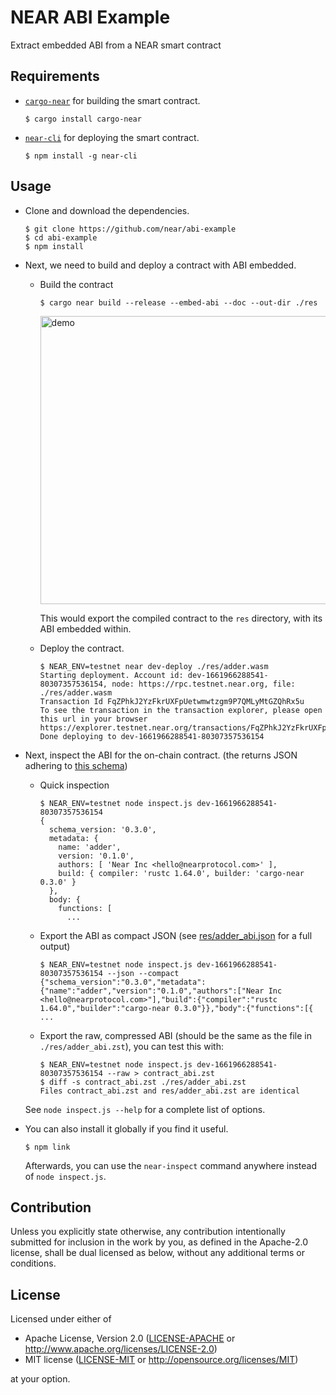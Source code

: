 <!-- markdownlint-disable MD014 -->

# NEAR ABI Example

Extract embedded ABI from a NEAR smart contract

## Requirements

- [`cargo-near`](https://github.com/near/cargo-near) for building the smart contract.

  ```console
  $ cargo install cargo-near
  ```

- [`near-cli`](https://github.com/near/near-cli) for deploying the smart contract.

  ```console
  $ npm install -g near-cli
  ```

## Usage

- Clone and download the dependencies.

  ```console
  $ git clone https://github.com/near/abi-example
  $ cd abi-example
  $ npm install
  ```

- Next, we need to build and deploy a contract with ABI embedded.

  - Build the contract

    `$ cargo near build --release --embed-abi --doc --out-dir ./res`

    <img width="461" alt="demo" src="https://user-images.githubusercontent.com/16881812/201167123-a3ea0824-2fc9-44cd-91de-7ee1fa663164.png">

    This would export the compiled contract to the `res` directory, with its ABI embedded within.

  - Deploy the contract.

    ```console
    $ NEAR_ENV=testnet near dev-deploy ./res/adder.wasm
    Starting deployment. Account id: dev-1661966288541-80307357536154, node: https://rpc.testnet.near.org, file: ./res/adder.wasm
    Transaction Id FqZPhkJ2YzFkrUXFpUetwmwtzgm9P7QMLyMtGZQhRx5u
    To see the transaction in the transaction explorer, please open this url in your browser
    https://explorer.testnet.near.org/transactions/FqZPhkJ2YzFkrUXFpUetwmwtzgm9P7QMLyMtGZQhRx5u
    Done deploying to dev-1661966288541-80307357536154
    ```

- Next, inspect the ABI for the on-chain contract. (the returns JSON adhering to [this schema](https://github.com/near/near-abi-js/blob/7ec3900d273716e3270f9573c928f9bd68d933c5/src/index.ts))

  - Quick inspection

    ```console
    $ NEAR_ENV=testnet node inspect.js dev-1661966288541-80307357536154
    {
      schema_version: '0.3.0',
      metadata: {
        name: 'adder',
        version: '0.1.0',
        authors: [ 'Near Inc <hello@nearprotocol.com>' ],
        build: { compiler: 'rustc 1.64.0', builder: 'cargo-near 0.3.0' }
      },
      body: {
        functions: [
          ...
    ```

  - Export the ABI as compact JSON (see [res/adder_abi.json](https://github.com/near/abi-example/blob/master/res/adder_abi.json) for a full output)

    ```console
    $ NEAR_ENV=testnet node inspect.js dev-1661966288541-80307357536154 --json --compact
    {"schema_version":"0.3.0","metadata":{"name":"adder","version":"0.1.0","authors":["Near Inc <hello@nearprotocol.com>"],"build":{"compiler":"rustc 1.64.0","builder":"cargo-near 0.3.0"}},"body":{"functions":[{ ...
    ```

  - Export the raw, compressed ABI (should be the same as the file in `./res/adder_abi.zst`), you can test this with:

    ```console
    $ NEAR_ENV=testnet node inspect.js dev-1661966288541-80307357536154 --raw > contract_abi.zst
    $ diff -s contract_abi.zst ./res/adder_abi.zst
    Files contract_abi.zst and res/adder_abi.zst are identical
    ```

  See `node inspect.js --help` for a complete list of options.

- You can also install it globally if you find it useful.

  ```console
  $ npm link
  ```

  Afterwards, you can use the `near-inspect` command anywhere instead of `node inspect.js`.

## Contribution

Unless you explicitly state otherwise, any contribution intentionally submitted
for inclusion in the work by you, as defined in the Apache-2.0 license, shall be
dual licensed as below, without any additional terms or conditions.

## License

Licensed under either of

- Apache License, Version 2.0
   ([LICENSE-APACHE](LICENSE-APACHE) or <http://www.apache.org/licenses/LICENSE-2.0>)
- MIT license
   ([LICENSE-MIT](LICENSE-MIT) or <http://opensource.org/licenses/MIT>)

at your option.
